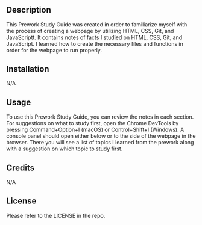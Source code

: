 # <Prework Study Guide Webpage>

## Description

This Prework Study Guide was created in order to familiarize myself with the process of creating a webpage by utilizing HTML, CSS, Git, and JavaScriptt. It contains notes of facts I studied on HTML, CSS, Git, and JavaScript. I learned how to create the necessary files and functions in order for the webpage to run properly. 

## Installation

N/A

## Usage

To use this Prework Study Guide, you can review the notes in each section. For suggestions on what to study first, open the Chrome DevTools by pressing Command+Option+I (macOS) or Control+Shift+I (Windows). A console panel should open either below or to the side of the webpage in the browser. There you will see a list of topics I learned from the prework along with a suggestion on which topic to study first.

## Credits

N/A

## License

Please refer to the LICENSE in the repo.
